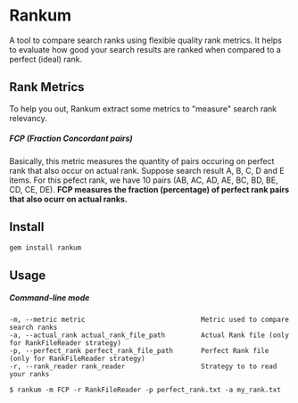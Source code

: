 # Rankum
A tool to compare search ranks using flexible quality rank metrics.
It helps to evaluate how good your search results are ranked when compared to a perfect (ideal) rank.

## Rank Metrics
To help you out, Rankum extract some metrics to "measure" search rank relevancy.

##### FCP (Fraction Concordant pairs)
Basically, this metric measures the quantity of pairs occuring on perfect rank that also occur on actual rank.
Suppose search result A, B, C, D and E items. For this pefect rank, we have 10 pairs (AB, AC, AD, AE, BC, BD, BE, CD, CE, DE). 
**FCP measures the fraction (percentage) of perfect rank pairs that also ocurr on actual ranks.**

## Install

```ruby
gem install rankum
```

## Usage

##### Command-line mode
```shell
-m, --metric metric                             Metric used to compare search ranks
-a, --actual_rank actual_rank_file_path         Actual Rank file (only for RankFileReader strategy)
-p, --perfect_rank perfect_rank_file_path       Perfect Rank file (only for RankFileReader strategy)
-r, --rank_reader rank_reader                   Strategy to to read your ranks
```

```shell
$ rankum -m FCP -r RankFileReader -p perfect_rank.txt -a my_rank.txt
```
